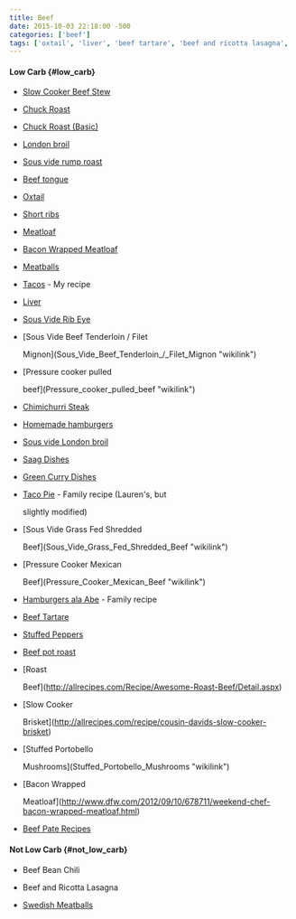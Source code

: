 ```yaml
---
title: Beef
date: 2015-10-03 22:18:00 -500
categories: ['beef']
tags: ['oxtail', 'liver', 'beef tartare', 'beef and ricotta lasagna', 'bacon wrapped meatloaf', 'taco pie', 'chimichurri steak', 'swedish meatballs', 'hamburgers ala abe', 'chuck roast', 'homemade hamburgers', 'slow cooker brisket', 'beef bean chili', 'saag dishes', 'green curry dishes', 'roast beef', 'slow cooker beef stew', 'sous vide london broil', 'sous vide rib eye', 'tacos', 'short ribs', 'pressure cooker mexican beef', 'stuffed peppers', 'london broil', 'beef tongue', 'chuck roast (basic)', 'pressure cooker pulled beef', 'meatballs', 'meatloaf', 'stuffed portobello mushrooms', 'beef pate recipes', 'sous vide rump roast', 'beef pot roast', 'sous vide beef tenderloin / filet mignon', 'sous vide grass fed shredded beef']
---
```


#### Low Carb {#low_carb}

-   [Slow Cooker Beef Stew](Slow_Cooker_Beef_Stew "wikilink")
-   [Chuck Roast](Chuck_Roast "wikilink")
-   [Chuck Roast (Basic)](Chuck_Roast_(Basic) "wikilink")
-   [London broil](London_broil "wikilink")
-   [Sous vide rump roast](Sous_vide_rump_roast "wikilink")
-   [Beef tongue](Beef_tongue "wikilink")
-   [Oxtail](Oxtail "wikilink")
-   [Short ribs](Short_ribs "wikilink")
-   [Meatloaf](Meatloaf "wikilink")
-   [Bacon Wrapped Meatloaf](Bacon_Wrapped_Meatloaf "wikilink")
-   [Meatballs](Meatballs "wikilink")
-   [Tacos](Tacos "wikilink") - My recipe
-   [Liver](Liver "wikilink")
-   [Sous Vide Rib Eye](Sous_Vide_Rib_Eye "wikilink")
-   [Sous Vide Beef Tenderloin / Filet
    Mignon](Sous_Vide_Beef_Tenderloin_/_Filet_Mignon "wikilink")
-   [Pressure cooker pulled
    beef](Pressure_cooker_pulled_beef "wikilink")
-   [Chimichurri Steak](Chimichurri_Steak "wikilink")
-   [Homemade hamburgers](Homemade_hamburgers "wikilink")
-   [Sous vide London broil](Sous_vide_London_broil "wikilink")
-   [Saag Dishes](Saag_Dishes "wikilink")
-   [Green Curry Dishes](Green_Curry_Dishes "wikilink")
-   [Taco Pie](Taco_Pie "wikilink") - Family recipe (Lauren\'s, but
    slightly modified)
-   [Sous Vide Grass Fed Shredded
    Beef](Sous_Vide_Grass_Fed_Shredded_Beef "wikilink")
-   [Pressure Cooker Mexican
    Beef](Pressure_Cooker_Mexican_Beef "wikilink")
-   [Hamburgers ala Abe](Hamburgers_ala_Abe "wikilink") - Family recipe
-   [Beef Tartare](Beef_Tartare "wikilink")
-   [Stuffed Peppers](Stuffed_Peppers "wikilink")
-   [Beef pot roast](Beef_pot_roast "wikilink")
-   [Roast
    Beef](http://allrecipes.com/Recipe/Awesome-Roast-Beef/Detail.aspx)
-   [Slow Cooker
    Brisket](http://allrecipes.com/recipe/cousin-davids-slow-cooker-brisket)
-   [Stuffed Portobello
    Mushrooms](Stuffed_Portobello_Mushrooms "wikilink")
-   [Bacon Wrapped
    Meatloaf](http://www.dfw.com/2012/09/10/678711/weekend-chef-bacon-wrapped-meatloaf.html)
-   [Beef Pate Recipes](Beef_Pate_Recipes "wikilink")

#### Not Low Carb {#not_low_carb}

-   Beef Bean Chili
-   Beef and Ricotta Lasagna
-   [Swedish Meatballs](Swedish_Meatballs "wikilink")
